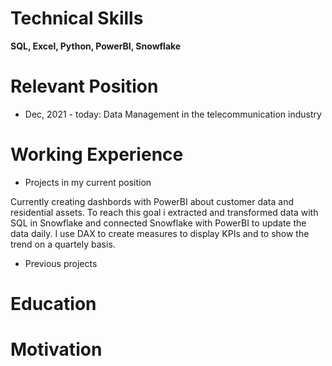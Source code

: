 
# Technical Skills
**SQL, Excel, Python, PowerBI, Snowflake**


# Relevant Position
* Dec, 2021 - today: Data Management in the telecommunication industry


# Working Experience
* Projects in my current position

Currently creating dashbords with PowerBI about customer data and residential assets.
To reach this goal i extracted and transformed data with SQL in Snowflake and connected Snowflake with PowerBI to update the data daily. I use DAX to create measures to display KPIs and to show the trend on a quartely basis.

* Previous projects


# Education



# Motivation

